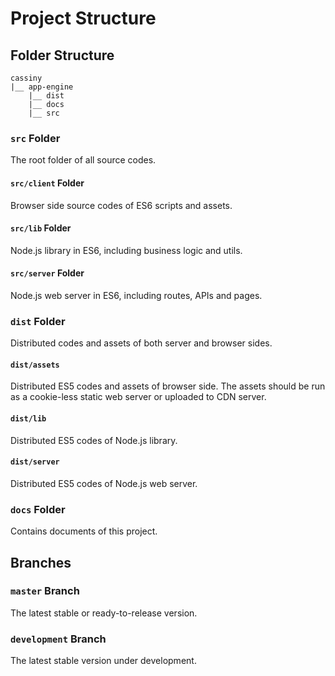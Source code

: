 # Project Structure

## Folder Structure
```
cassiny
|__ app-engine
    |__ dist
    |__ docs
    |__ src
```


### `src` Folder
The root folder of all source codes.
#### `src/client` Folder
Browser side source codes of ES6 scripts and assets.
#### `src/lib` Folder
Node.js library in ES6, including business logic and utils.
#### `src/server` Folder
Node.js web server in ES6, including routes, APIs and pages.


### `dist` Folder
Distributed codes and assets of both server and browser sides.
#### `dist/assets`
Distributed ES5 codes and assets of browser side. The assets should be run as a
cookie-less static web server or uploaded to CDN server.
#### `dist/lib`
Distributed ES5 codes of Node.js library.
#### `dist/server`
Distributed ES5 codes of Node.js web server.


### `docs` Folder
Contains documents of this project.




## Branches
### `master` Branch
The latest stable or ready-to-release version.

### `development` Branch
The latest stable version under development.
